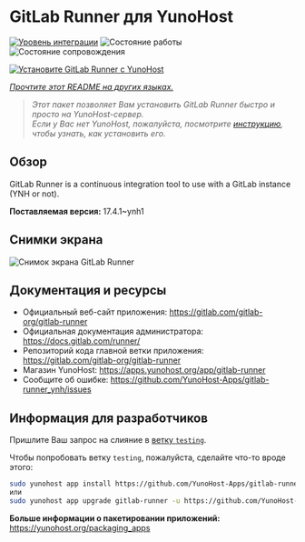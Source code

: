 <!--
Важно: этот README был автоматически сгенерирован <https://github.com/YunoHost/apps/tree/master/tools/readme_generator>
Он НЕ ДОЛЖЕН редактироваться вручную.
-->

# GitLab Runner для YunoHost

[![Уровень интеграции](https://dash.yunohost.org/integration/gitlab-runner.svg)](https://ci-apps.yunohost.org/ci/apps/gitlab-runner/) ![Состояние работы](https://ci-apps.yunohost.org/ci/badges/gitlab-runner.status.svg) ![Состояние сопровождения](https://ci-apps.yunohost.org/ci/badges/gitlab-runner.maintain.svg)

[![Установите GitLab Runner с YunoHost](https://install-app.yunohost.org/install-with-yunohost.svg)](https://install-app.yunohost.org/?app=gitlab-runner)

*[Прочтите этот README на других языках.](./ALL_README.md)*

> *Этот пакет позволяет Вам установить GitLab Runner быстро и просто на YunoHost-сервер.*  
> *Если у Вас нет YunoHost, пожалуйста, посмотрите [инструкцию](https://yunohost.org/install), чтобы узнать, как установить его.*

## Обзор

GitLab Runner is a continuous integration tool to use with a GitLab instance (YNH or not).


**Поставляемая версия:** 17.4.1~ynh1

## Снимки экрана

![Снимок экрана GitLab Runner](./doc/screenshots/ci-cd-test-deploy-illustration_2x.png)

## Документация и ресурсы

- Официальный веб-сайт приложения: <https://gitlab.com/gitlab-org/gitlab-runner>
- Официальная документация администратора: <https://docs.gitlab.com/runner/>
- Репозиторий кода главной ветки приложения: <https://gitlab.com/gitlab-org/gitlab-runner>
- Магазин YunoHost: <https://apps.yunohost.org/app/gitlab-runner>
- Сообщите об ошибке: <https://github.com/YunoHost-Apps/gitlab-runner_ynh/issues>

## Информация для разработчиков

Пришлите Ваш запрос на слияние в [ветку `testing`](https://github.com/YunoHost-Apps/gitlab-runner_ynh/tree/testing).

Чтобы попробовать ветку `testing`, пожалуйста, сделайте что-то вроде этого:

```bash
sudo yunohost app install https://github.com/YunoHost-Apps/gitlab-runner_ynh/tree/testing --debug
или
sudo yunohost app upgrade gitlab-runner -u https://github.com/YunoHost-Apps/gitlab-runner_ynh/tree/testing --debug
```

**Больше информации о пакетировании приложений:** <https://yunohost.org/packaging_apps>
